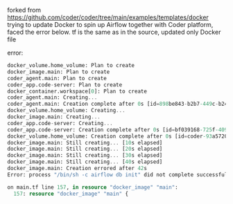 forked from https://github.com/coder/coder/tree/main/examples/templates/docker
trying to update Docker to spin up Airflow together with Coder platform, faced the error below.
tf is the same as in the source, updated only Docker file

error:
```Terraform 1.4.6
docker_volume.home_volume: Plan to create
docker_image.main: Plan to create
coder_agent.main: Plan to create
coder_app.code-server: Plan to create
docker_container.workspace[0]: Plan to create
coder_agent.main: Creating...
coder_agent.main: Creation complete after 0s [id=898be843-b2b7-449c-b243-359f0e728a61]
docker_volume.home_volume: Creating...
docker_image.main: Creating...
coder_app.code-server: Creating...
coder_app.code-server: Creation complete after 0s [id=bf039168-725f-4098-98db-17384fad4123]
docker_volume.home_volume: Creation complete after 0s [id=coder-93a57207-109f-461d-a583-71d72d72b7f3-home]
docker_image.main: Still creating... [10s elapsed]
docker_image.main: Still creating... [20s elapsed]
docker_image.main: Still creating... [30s elapsed]
docker_image.main: Still creating... [40s elapsed]
docker_image.main: Creation errored after 42s
Error: process "/bin/sh -c airflow db init" did not complete successfully: exit code: 1

on main.tf line 157, in resource "docker_image" "main":
  157: resource "docker_image" "main" {
```
